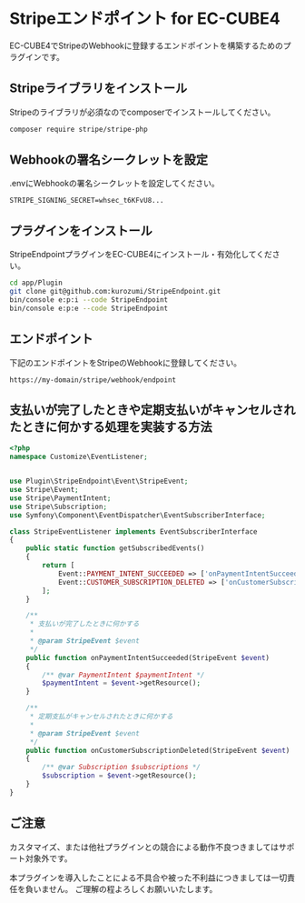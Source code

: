 # Stripeエンドポイント for EC-CUBE4

EC-CUBE4でStripeのWebhookに登録するエンドポイントを構築するためのプラグインです。

## Stripeライブラリをインストール

Stripeのライブラリが必須なのでcomposerでインストールしてください。

```bash
composer require stripe/stripe-php
```

## Webhookの署名シークレットを設定

.envにWebhookの署名シークレットを設定してください。

```text
STRIPE_SIGNING_SECRET=whsec_t6KFvU8...
```

## プラグインをインストール

StripeEndpointプラグインをEC-CUBE4にインストール・有効化してください。

```bash
cd app/Plugin
git clone git@github.com:kurozumi/StripeEndpoint.git
bin/console e:p:i --code StripeEndpoint
bin/console e:p:e --code StripeEndpoint
```

## エンドポイント

下記のエンドポイントをStripeのWebhookに登録してください。

```text
https://my-domain/stripe/webhook/endpoint
```

## 支払いが完了したときや定期支払いがキャンセルされたときに何かする処理を実装する方法

```php
<?php
namespace Customize\EventListener;


use Plugin\StripeEndpoint\Event\StripeEvent;
use Stripe\Event;
use Stripe\PaymentIntent;
use Stripe\Subscription;
use Symfony\Component\EventDispatcher\EventSubscriberInterface;

class StripeEventListener implements EventSubscriberInterface
{
    public static function getSubscribedEvents()
    {
        return [
            Event::PAYMENT_INTENT_SUCCEEDED => ['onPaymentIntentSucceeded'],
            Event::CUSTOMER_SUBSCRIPTION_DELETED => ['onCustomerSubscriptionDeleted']
        ];
    }

    /**
     * 支払いが完了したときに何かする
     *
     * @param StripeEvent $event
     */
    public function onPaymentIntentSucceeded(StripeEvent $event)
    {
        /** @var PaymentIntent $paymentIntent */
        $paymentIntent = $event->getResource();
    }

    /**
     * 定期支払がキャンセルされたときに何かする
     *
     * @param StripeEvent $event
     */
    public function onCustomerSubscriptionDeleted(StripeEvent $event)
    {
        /** @var Subscription $subscriptions */
        $subscription = $event->getResource();
    }
}

```

## ご注意

カスタマイズ、または他社プラグインとの競合による動作不良つきましてはサポート対象外です。

本プラグインを導入したことによる不具合や被った不利益につきましては一切責任を負いません。 ご理解の程よろしくお願いいたします。

